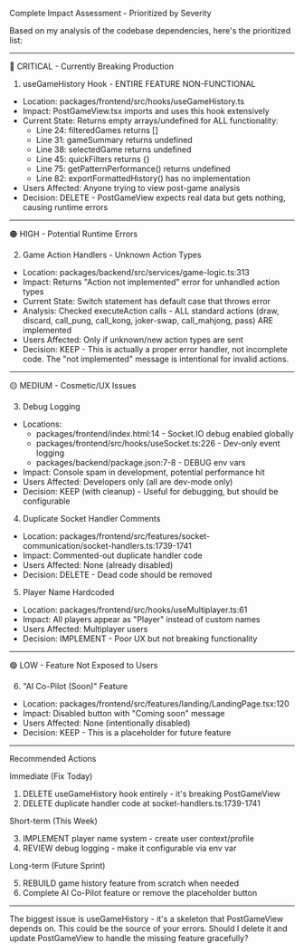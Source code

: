 Complete Impact Assessment - Prioritized by Severity

  Based on my analysis of the codebase dependencies, here's the prioritized list:

  ---
  🔴 CRITICAL - Currently Breaking Production

  1. useGameHistory Hook - ENTIRE FEATURE NON-FUNCTIONAL
  - Location: packages/frontend/src/hooks/useGameHistory.ts
  - Impact: PostGameView.tsx imports and uses this hook extensively
  - Current State: Returns empty arrays/undefined for ALL functionality:
    - Line 24: filteredGames returns []
    - Line 31: gameSummary returns undefined
    - Line 38: selectedGame returns undefined
    - Line 45: quickFilters returns {}
    - Line 75: getPatternPerformance() returns undefined
    - Line 82: exportFormattedHistory() has no implementation
  - Users Affected: Anyone trying to view post-game analysis
  - Decision: DELETE - PostGameView expects real data but gets nothing, causing runtime errors

  ---
  🟠 HIGH - Potential Runtime Errors

  2. Game Action Handlers - Unknown Action Types
  - Location: packages/backend/src/services/game-logic.ts:313
  - Impact: Returns "Action not implemented" error for unhandled action types
  - Current State: Switch statement has default case that throws error
  - Analysis: Checked executeAction calls - ALL standard actions (draw, discard, call_pung, call_kong, joker-swap, call_mahjong, pass) ARE implemented
  - Users Affected: Only if unknown/new action types are sent
  - Decision: KEEP - This is actually a proper error handler, not incomplete code. The "not implemented" message is intentional for invalid actions.

  ---
  🟡 MEDIUM - Cosmetic/UX Issues

  3. Debug Logging
  - Locations:
    - packages/frontend/index.html:14 - Socket.IO debug enabled globally
    - packages/frontend/src/hooks/useSocket.ts:226 - Dev-only event logging
    - packages/backend/package.json:7-8 - DEBUG env vars
  - Impact: Console spam in development, potential performance hit
  - Users Affected: Developers only (all are dev-mode only)
  - Decision: KEEP (with cleanup) - Useful for debugging, but should be configurable

  4. Duplicate Socket Handler Comments
  - Location: packages/frontend/src/features/socket-communication/socket-handlers.ts:1739-1741
  - Impact: Commented-out duplicate handler code
  - Users Affected: None (already disabled)
  - Decision: DELETE - Dead code should be removed

  5. Player Name Hardcoded
  - Location: packages/frontend/src/hooks/useMultiplayer.ts:61
  - Impact: All players appear as "Player" instead of custom names
  - Users Affected: Multiplayer users
  - Decision: IMPLEMENT - Poor UX but not breaking functionality

  ---
  🟢 LOW - Feature Not Exposed to Users

  6. "AI Co-Pilot (Soon)" Feature
  - Location: packages/frontend/src/features/landing/LandingPage.tsx:120
  - Impact: Disabled button with "Coming soon" message
  - Users Affected: None (intentionally disabled)
  - Decision: KEEP - This is a placeholder for future feature

  ---
  Recommended Actions

  Immediate (Fix Today)

  1. DELETE useGameHistory hook entirely - it's breaking PostGameView
  2. DELETE duplicate handler code at socket-handlers.ts:1739-1741

  Short-term (This Week)

  3. IMPLEMENT player name system - create user context/profile
  4. REVIEW debug logging - make it configurable via env var

  Long-term (Future Sprint)

  5. REBUILD game history feature from scratch when needed
  6. Complete AI Co-Pilot feature or remove the placeholder button

  ---
  The biggest issue is useGameHistory - it's a skeleton that PostGameView depends on. This could be the source of your errors. Should I delete it and update PostGameView to handle the missing feature
  gracefully?